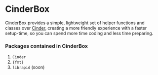 # CinderBox

CinderBox provides a simple, lightweight set of helper functions and classes
over [Cinder](https://github.com/cinder/Cinder), creating a more friendly experience with a faster setup-time, so you
can spend more time coding and less time preparing.

### Packages contained in CinderBox
1. ``Cinder``
2. ``{fmt}``
3. ``librapid`` (soon)
